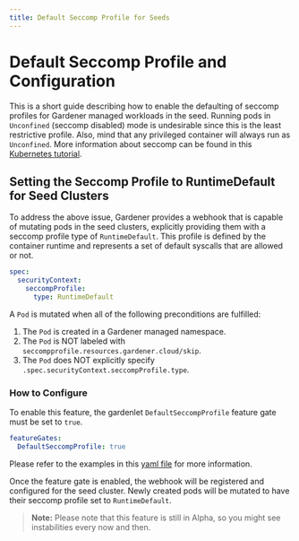 ```yaml
---
title: Default Seccomp Profile for Seeds
---
```


# Default Seccomp Profile and Configuration 

This is a short guide describing how to enable the defaulting of seccomp profiles for Gardener managed workloads in the seed. Running pods in `Unconfined` (seccomp disabled) mode is undesirable since this is the least restrictive profile. Also, mind that any privileged container will always run as `Unconfined`. More information about seccomp can be found in this [Kubernetes tutorial](https://kubernetes.io/docs/tutorials/security/seccomp/).

## Setting the Seccomp Profile to RuntimeDefault for Seed Clusters

To address the above issue, Gardener provides a webhook that is capable of mutating pods in the seed clusters, explicitly providing them with a seccomp profile type of `RuntimeDefault`. This profile is defined by the container runtime and represents a set of default syscalls that are allowed or not.
```yaml
spec:
  securityContext:
    seccompProfile:
      type: RuntimeDefault
```

A `Pod` is mutated when all of the following preconditions are fulfilled:
1. The `Pod` is created in a Gardener managed namespace.
2. The `Pod` is NOT labeled with `seccompprofile.resources.gardener.cloud/skip`.
3. The `Pod` does NOT explicitly specify `.spec.securityContext.seccompProfile.type`.

### How to Configure

To enable this feature, the gardenlet `DefaultSeccompProfile` feature gate must be set to `true`.

```yaml
featureGates:
  DefaultSeccompProfile: true
``` 
Please refer to the examples in this [yaml file](../../example/20-componentconfig-gardenlet.yaml) for more information.

Once the feature gate is enabled, the webhook will be registered and configured for the seed cluster. Newly created pods will be mutated to have their seccomp profile set to `RuntimeDefault`.

> **Note:** Please note that this feature is still in Alpha, so you might see instabilities every now and then. 